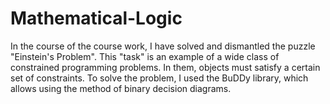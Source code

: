 # Mathematical-Logic
In the course of the course work, I have solved and dismantled the puzzle "Einstein's Problem". This "task" is an example of a wide class of constrained programming problems. In them, objects must satisfy a certain set of constraints. To solve the problem, I used the BuDDy library, which allows using the method of binary decision diagrams.
